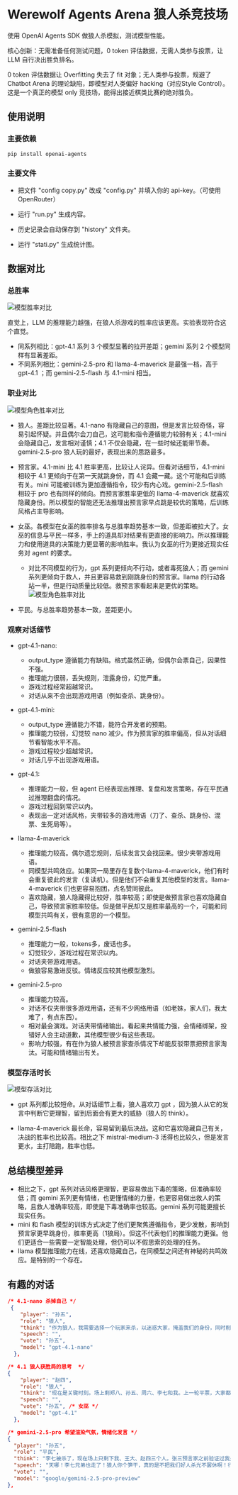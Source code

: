 # Werewolf Agents Arena 狼人杀竞技场

使用 OpenAI Agents SDK 做狼人杀模拟，测试模型性能。

核心创新：无需准备任何测试问题，0 token 评估数据，无需人类参与投票，让 LLM 自行决出胜负排名。

0 token 评估数据让 Overfitting 失去了 fit 对象；无人类参与投票，规避了 Chatbot Arena 的理论缺陷，即模型对人类偏好 hacking（对应Style Control）。这是一个真正的模型 only 竞技场，能得出接近棋类比赛的绝对胜负。

## 使用说明
### 主要依赖
```bash
pip install openai-agents
```
### 主要文件
- 把文件 "config copy.py" 改成 "config.py" 并填入你的 api-key。（可使用OpenRouter）

- 运行 "run.py" 生成内容。

- 历史记录会自动保存到 "history" 文件夹。

- 运行 "stati.py" 生成统计图。


## 数据对比
### 总胜率
![模型胜率对比](assets/model_win_rate.png)

直觉上，LLM 的推理能力越强，在狼人杀游戏的胜率应该更高。实验表现符合这个直觉。
- 同系列相比：gpt-4.1 系列 3 个模型显著的拉开差距；gemini 系列 2 个模型同样有显著差距。
- 不同系列相比：gemini-2.5-pro 和 llama-4-maverick 是最强一档，高于 gpt-4.1 ；而 gemini-2.5-flash 与 4.1-mini 相当。

### 职业对比

![模型角色胜率对比](assets/model_role_win_rate.png)

- 狼人。差距比较显著。4.1-nano 有隐藏自己的意图，但是发言比较奇怪，容易引起怀疑。并且偶尔会刀自己，这可能和指令遵循能力较弱有关；4.1-mini 会隐藏自己，发言相对谨慎；4.1 不仅会隐藏，在一些时候还能带节奏。gemini-2.5-pro 狼人玩的最好，表现出来的思路最多。

- 预言家。4.1-mini 比 4.1 胜率更高，比较让人诧异。但看对话细节，4.1-mini 相较于 4.1 更倾向于在第一天就跳身份，而 4.1 会藏一藏。这个可能和后训练有关。mini 可能被训练为更加遵循指令，较少有内心戏。gemini-2.5-flash 相较于 pro 也有同样的倾向。而预言家胜率更低的 llama-4-maverick 就喜欢隐藏身份。所以模型的智能还无法推理出预言家早点跳是较优的策略，后训练风格占主导影响。

- 女巫。各模型在女巫的胜率排名与总胜率趋势基本一致，但差距被拉大了。女巫的信息与平民一样多，手上的道具却对结果有更直接的影响力。所以推理能力和使用道具的决策能力更显著的影响胜率。我认为女巫的行为更接近现实任务对 agent 的要求。
   - 对比不同模型的行为，gpt 系列更倾向不行动，或者毒死狼人；而 gemini 系列更倾向于救人，并且更容易救到刚跳身份的预言家。llama 的行动各站一半，但是行动质量比较低。救预言家看起来是更优的策略。
![模型角色胜率对比](assets/model_witch_action.png)

- 平民。与总胜率趋势基本一致，差距更小。

### 观察对话细节
- gpt-4.1-nano: 
    - output_type 遵循能力有缺陷。格式虽然正确，但偶尔会票自己，因果性不强。
    - 推理能力很弱，丢失规则，泄露身份，幻觉严重。
    - 游戏过程经常超越常识。
    - 对话从来不会出现游戏用语（例如查杀、跳身份）。

- gpt-4.1-mini: 
    - output_type 遵循能力不错，能符合开发者的预期。
    - 推理能力较弱，幻觉较 nano 减少。作为预言家的胜率偏高，但从对话细节看智能水平不高。
    - 游戏过程较少超越常识。
    - 对话几乎不出现游戏用语。

- gpt-4.1: 
    - 推理能力一般，但 agent 已经表现出推理、复盘和发言策略，存在平民通过推理翻盘的情况。
    - 游戏过程回到常识以内。
    - 表现出一定对话风格，夹带较多的游戏用语（刀了、查杀、跳身份、混票、生死局等）。
  
- llama-4-maverick
   - 推理能力较高。偶尔遗忘规则，后续发言又会找回来。很少夹带游戏用语。
   - 同模型共鸣效应。如果同一局里存在复数个llama-4-maverick，他们有时会重复彼此的发言（复读机）。但是他们不会重复其他模型的发言。llama-4-maverick 们也更容易抱团，点名赞同彼此。
   - 喜欢隐藏，狼人隐藏得比较好，胜率较高；即使是做预言家也喜欢隐藏自己，导致预言家胜率较低。但是做平民却又是胜率最高的一个，可能和同模型共鸣有关，很有意思的一个模型。

- gemini-2.5-flash
   - 推理能力一般，tokens多，废话也多。
   - 幻觉较少，游戏过程在常识以内。
   - 对话夹带游戏用语。
   - 做狼容易激进反驳。情绪反应较其他模型激烈。

- gemini-2.5-pro
   - 推理能力较高。
   - 对话不仅夹带很多游戏用语，还有不少网络用语（如老妹，家人们，我太难了，有点东西）。
   - 相对最会演戏。对话夹带情绪输出。看起来共情能力强，会情绪绑架，投错好人会主动道歉，其他模型很少有这些表现。
   - 影响力较强，有在作为狼人被预言家查杀情况下却能反驳带票把预言家淘汰。可能和情绪输出有关。

### 模型存活时长

![模型存活对比](assets/model_num_of_chat.png)

- gpt 系列都比较短命。从对话细节上看，狼人喜欢刀 gpt ，因为狼人从它的发言中判断它更理智，留到后面会有更大的威胁（狼人的 think）。

- llama-4-maverick 最长命，容易留到最后决战。这和它喜欢隐藏自己有关，决战的胜率也比较高。相比之下 mistral-medium-3 活得也比较久，但是发言更水，主打陪跑，胜率也低。

## 总结模型差异
- 相比之下，gpt 系列对话风格更理智，更容易做出下毒的策略，但准确率较低；而 gemini 系列更有情绪，也更懂情绪的力量，也更容易做出救人的策略，且救人准确率较高，即使是下毒准确率也较高。gemini 系列可能更擅长现实任务。
- mini 和 flash 模型的训练方式决定了他们更聚焦遵循指令，更少发散，影响到预言家更早跳身份，胜率更高（1狼局）。但这不代表他们的推理能力更强。他们更适合一些需要一定智能处理，但仍可以不假思索的处理的任务。
- llama 模型推理能力在线，还喜欢隐藏自己，在同模型之间还有神秘的共鸣效应。是特别的一个存在。


## 有趣的对话

``` json
/* 4.1-nano 杀掉自己 */
 {
    "player": "孙五",
    "role": "狼人",
    "think": "作为狼人，我需要选择一个玩家来杀，以迷惑大家，掩盖我们的身份，同时削弱村民的力量。观察名单，赵四可能是个活跃的人物，但我觉得孙五这个名声不太明显，可能更容易隐匿行踪，杀掉他可能会对我们有利。",
    "speech": "",
    "vote": "孙五",
    "model": "gpt-4.1-nano"
  },
```

``` json
/* 4.1 狼人获胜局的思考  */
{
    "player": "赵四",
    "role": "狼人",
    "think": "现在是关键时刻。场上剩郑八、孙五、周六、李七和我。上一轮平票，大家都还在打太极、没人爆身份，说明神职极度谨慎。细数发言，这几个人里郑八反复强调自己是村民、抢发言很吸引注意力，也有点累赘；李七则一直低调装民用表情，试图装得无害、跟票，胆子很小样子；孙五和周六都是发言中庸、全程呼吁冷静分析，周六还不停喊等神出线索，可能确实不神。此刻最优选择是优先杀掉有可能藏神职、同时对票型最安稳的人。周六和孙五对我威胁较小，李七有点像划水民，郑八注意力高但票性偏冲，容易明天沦为焦点。如果刀孙五，可以让局面变成留着更容易搅局的人，自己再带一下节奏。且孙五说话较理性，站队分析型，留在场上不够搅浑水。优先刀掉孙五，剩一组混票局面，反而对我更有利。",
    "speech": "",
    "vote": "孙五", /* 女巫 */
    "model": "gpt-4.1"
  },
  ```

  ``` json
/* gemini-2.5-pro 希望渲染气氛，情绪化发言 */
  {
    "player": "孙五",
    "role": "平民",
    "think": "李七被杀了，现在场上只剩下我、王大、赵四三个人。张三预言家之前验证过我是平民，所以狼人必定在王大和赵四之中。\n这是决胜局了，如果今天投票投错，狼人就胜利了。\n我的发言策略是：\n1.  强调李七的死是狼人所为，渲染紧张气氛，并表达对狼人的愤慨。\n2.  明确告知场上剩余玩家情况：我（孙五）是铁好人，王大和赵四中一个是狼人，另一个是好人（村民或女巫）。\n3.  向王大和赵四施压，要求他们互相指证，并给出理由，试图从他们的发言中找出破绽。\n4.  点明投票的重要性，一旦投错，好人阵营就输了。\n5.  保持我一贯的平民风格，但因为自己身份已明，且到了生死关头，语气可以更直接和激动一些。\n现在就看王大和赵四怎么说了，我需要仔细分辨。",
    "speech": "天哪！李七兄弟也走了！狼人你个笋干，真的是不把我们好人杀光不罢休啊！行，现在就剩我们仨：我孙五，王大，赵四。张三预言家验过我了，我是铁铁的村民！也就是说，王大、赵四，你们两个，一个就是狼！另一个是咱们好人阵营最后的希望（村民或者女巫）！今天要是投错了，狼崽子就赢了，我们就全完了！你们俩都给我好好说！谁是狼？为什么他是狼？别跟我说什么“我是好人”就完了，拿出证据！说服我！不然咱们都得玩完！#最后的决战# #谁是狼人# #压力山大#",
    "vote": "",
    "model": "google/gemini-2.5-pro-preview"
  },

  ```